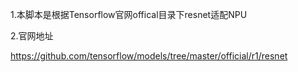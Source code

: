 1.本脚本是根据Tensorflow官网offical目录下resnet适配NPU

2.官网地址

https://github.com/tensorflow/models/tree/master/official/r1/resnet